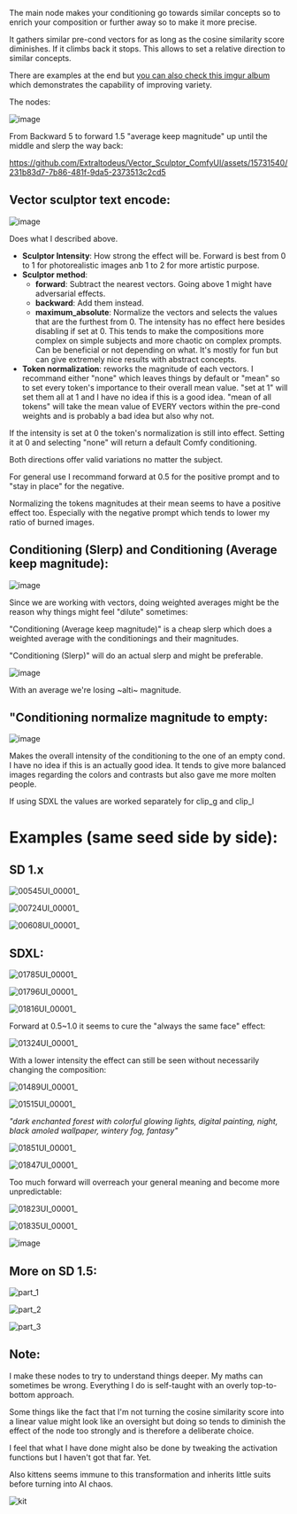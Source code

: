 The main node makes your conditioning go towards similar concepts so to enrich your composition or further away so to make it more precise.

It gathers similar pre-cond vectors for as long as the cosine similarity score diminishes. If it climbs back it stops. This allows to set a relative direction to similar concepts.

There are examples at the end but [you can also check this imgur album](https://imgur.com/a/WvPd81Y) which demonstrates the capability of improving variety.

The nodes:

![image](https://github.com/Extraltodeus/Vector_Sculptor_ComfyUI/assets/15731540/1515fdd9-2aaf-45ec-990a-1d9ab15e9592)


From Backward 5 to forward 1.5 "average keep magnitude" up until the middle and slerp the way back:



https://github.com/Extraltodeus/Vector_Sculptor_ComfyUI/assets/15731540/231b83d7-7b86-481f-9da5-2373513c2cd5



## Vector sculptor text encode:

![image](https://github.com/Extraltodeus/Vector_Sculptor_ComfyUI/assets/15731540/295a4170-8a59-4a62-ae11-7dac516f9a3c)

Does what I described above.

- **Sculptor Intensity**: How strong the effect will be. Forward is best from 0 to 1 for photorealistic images anb 1 to 2 for more artistic purpose.
- **Sculptor method**:
  - **forward**: Subtract the nearest vectors. Going above 1 might have adversarial effects.
  - **backward**: Add them instead.
  - **maximum_absolute**: Normalize the vectors and selects the values that are the furthest from 0. The intensity has no effect here besides disabling if set at 0. This tends to make the compositions more complex on simple subjects and more chaotic on complex prompts. Can be beneficial or not depending on what. It's mostly for fun but can give extremely nice results with abstract concepts.
- **Token normalization**: reworks the magnitude of each vectors. I recommand either "none" which leaves things by default or "mean" so to set every token's importance to their overall mean value. "set at 1" will set them all at 1 and I have no idea if this is a good idea. "mean of all tokens" will take the mean value of EVERY vectors within the pre-cond weights and is probably a bad idea but also why not.

If the intensity is set at 0 the token's normalization is still into effect. Setting it at 0 and selecting "none" will return a default Comfy conditioning.

Both directions offer valid variations no matter the subject.

For general use I recommand forward at 0.5 for the positive prompt and to "stay in place" for the negative.

Normalizing the tokens magnitudes at their mean seems to have a positive effect too. Especially with the negative prompt which tends to lower my ratio of burned images.

## Conditioning (Slerp) and Conditioning (Average keep magnitude):

![image](https://github.com/Extraltodeus/Vector_Sculptor_ComfyUI/assets/15731540/36830dc8-47bc-4cd5-abd9-dc9b799fa70f)

Since we are working with vectors, doing weighted averages might be the reason why things might feel "dilute" sometimes:

"Conditioning (Average keep magnitude)" is a cheap slerp which does a weighted average with the conditionings and their magnitudes.

"Conditioning (Slerp)" will do an actual slerp and might be preferable.

![image](https://github.com/Extraltodeus/Vector_Sculptor_ComfyUI/assets/15731540/89a6d968-717c-492e-a9b1-b360e54d1504)

With an average we're losing ~alti~ magnitude.

## "Conditioning normalize magnitude to empty:

![image](https://github.com/Extraltodeus/Vector_Sculptor_ComfyUI/assets/15731540/57b9bbc4-7581-4fd8-bce3-b1c0d342a42b)

Makes the overall intensity of the conditioning to the one of an empty cond. I have no idea if this is an actually good idea. It tends to give more balanced images regarding the colors and contrasts but also gave me more molten people.

If using SDXL the values are worked separately for clip_g and clip_l


# Examples (same seed side by side):

## SD 1.x

![00545UI_00001_](https://github.com/Extraltodeus/Vector_Sculptor_ComfyUI/assets/15731540/10a3a4b7-f291-4927-be19-2f6df3d0a6a8)

![00724UI_00001_](https://github.com/Extraltodeus/Vector_Sculptor_ComfyUI/assets/15731540/f576deac-b90f-431f-b83a-2ff391bed15f)

![00608UI_00001_](https://github.com/Extraltodeus/Vector_Sculptor_ComfyUI/assets/15731540/438621c6-e878-4dc0-8e66-d2f0d95261ea)

## SDXL:

![01785UI_00001_](https://github.com/Extraltodeus/Vector_Sculptor_ComfyUI/assets/15731540/9a47419a-b34a-489a-bb4d-0181cb966abf)

![01796UI_00001_](https://github.com/Extraltodeus/Vector_Sculptor_ComfyUI/assets/15731540/2bb08802-8e26-4348-83f0-1132c875fdfb)

![01816UI_00001_](https://github.com/Extraltodeus/Vector_Sculptor_ComfyUI/assets/15731540/9453d4fc-15d7-4554-ba12-b50b810ebceb)


Forward at 0.5~1.0 it seems to cure the "always the same face" effect:

![01324UI_00001_](https://github.com/Extraltodeus/Vector_Sculptor_ComfyUI/assets/15731540/5a72f150-2b04-401e-981d-e68330f6bcdf)

With a lower intensity the effect can still be seen without necessarily changing the composition:

![01489UI_00001_](https://github.com/Extraltodeus/Vector_Sculptor_ComfyUI/assets/15731540/e1b71f84-7175-4db0-af56-171391bf1489)

![01515UI_00001_](https://github.com/Extraltodeus/Vector_Sculptor_ComfyUI/assets/15731540/4f16dcf5-85b3-4b01-871d-1f7b5ffe29ce)



_"dark enchanted forest with colorful glowing lights, digital painting, night, black amoled wallpaper, wintery fog, fantasy"_

![01851UI_00001_](https://github.com/Extraltodeus/Vector_Sculptor_ComfyUI/assets/15731540/a3217e71-ef4e-482d-936a-522e1756c9ba)

![01847UI_00001_](https://github.com/Extraltodeus/Vector_Sculptor_ComfyUI/assets/15731540/226f33eb-a908-4d54-b71f-52e3be2ed2b6)


Too much forward will overreach your general meaning and become more unpredictable:

![01823UI_00001_](https://github.com/Extraltodeus/Vector_Sculptor_ComfyUI/assets/15731540/7a45f3fe-c5d5-4036-aa1f-336e85629c0e)

![01835UI_00001_](https://github.com/Extraltodeus/Vector_Sculptor_ComfyUI/assets/15731540/e22d60be-98e8-4f45-855f-ef1cc4369f2b)


![image](https://github.com/Extraltodeus/Vector_Sculptor_ComfyUI/assets/15731540/36bd7b2d-e667-4087-ac0b-eeda397dfb11)



## More on SD 1.5:

![part_1](https://github.com/Extraltodeus/Vector_Sculptor_ComfyUI/assets/15731540/25936e12-3d0d-406e-a372-2fc21af0f3e5)

![part_2](https://github.com/Extraltodeus/Vector_Sculptor_ComfyUI/assets/15731540/db56a2a8-8048-4e46-931e-ffd68c1ebd29)

![part_3](https://github.com/Extraltodeus/Vector_Sculptor_ComfyUI/assets/15731540/6d1f76ea-72ea-48a8-8d56-ce929a939cd4)


## Note:

I make these nodes to try to understand things deeper. My maths can sometimes be wrong. Everything I do is self-taught with an overly top-to-bottom approach.

Some things like the fact that I'm not turning the cosine similarity score into a linear value might look like an oversight but doing so tends to diminish the effect of the node too strongly and is therefore a deliberate choice.

I feel that what I have done might also be done by tweaking the activation functions but I haven't got that far. Yet.

Also kittens seems immune to this transformation and inherits little suits before turning into AI chaos.

![kit](https://github.com/Extraltodeus/Vector_Sculptor_ComfyUI/assets/15731540/34b4f33d-1272-471c-9fc0-4dd8c0358526)


